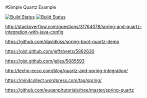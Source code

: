 #Simple Quartz Example

[![Build Status](https://travis-ci.org/leandrocgsi/simple-quartz-example.svg?branch=master)](https://travis-ci.org/leandrocgsi/simple-quartz-example)
[![Build Status](https://circleci.com/gh/leandrocgsi/simple-quartz-example.svg?&style=shield)](https://circleci.com/gh/leandrocgsi/simple-quartz-example/)

http://stackoverflow.com/questions/31764078/spring-and-quartz-integration-with-java-config

https://github.com/davidkiss/spring-boot-quartz-demo

https://gist.github.com/jeffsheets/5862630

https://gist.github.com/jelies/5085593

http://techo-ecco.com/blog/quartz-and-spring-integration/

https://mindcollect.wordpress.com/tag/spring/

https://github.com/eugenp/tutorials/tree/master/spring-quartz
